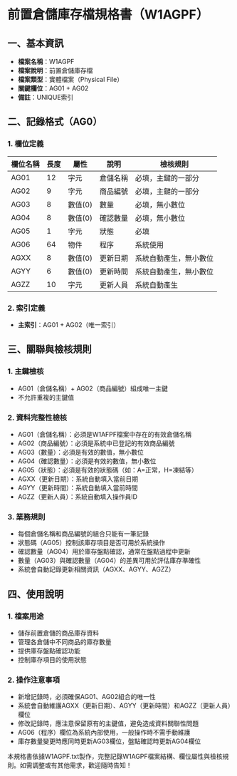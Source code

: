 # 前置倉儲庫存檔規格書（W1AGPF）

## 一、基本資訊
- **檔案名稱**：W1AGPF
- **檔案說明**：前置倉儲庫存檔
- **檔案類型**：實體檔案（Physical File）
- **關鍵欄位**：AG01 + AG02
- **備註**：UNIQUE索引

## 二、記錄格式（AG0）

### 1. 欄位定義
| 欄位名稱 | 長度 | 屬性 | 說明 | 檢核規則 |
|----------|------|------|------|----------|
| AG01     | 12   | 字元 | 倉儲名稱 | 必填，主鍵的一部分 |
| AG02     | 9    | 字元 | 商品編號 | 必填，主鍵的一部分 |
| AG03     | 8    | 數值(0) | 數量 | 必填，無小數位 |
| AG04     | 8    | 數值(0) | 確認數量 | 必填，無小數位 |
| AG05     | 1    | 字元 | 狀態 | 必填 |
| AG06     | 64   | 物件 | 程序 | 系統使用 |
| AGXX     | 8    | 數值(0) | 更新日期 | 系統自動產生，無小數位 |
| AGYY     | 6    | 數值(0) | 更新時間 | 系統自動產生，無小數位 |
| AGZZ     | 10   | 字元 | 更新人員 | 系統自動產生 |

### 2. 索引定義
- **主索引**：AG01 + AG02（唯一索引）

## 三、關聯與檢核規則

### 1. 主鍵檢核
- AG01（倉儲名稱）+ AG02（商品編號）組成唯一主鍵
- 不允許重複的主鍵值

### 2. 資料完整性檢核
- AG01（倉儲名稱）：必須是W1AFPF檔案中存在的有效倉儲名稱
- AG02（商品編號）：必須是系統中已登記的有效商品編號
- AG03（數量）：必須是有效的數值，無小數位
- AG04（確認數量）：必須是有效的數值，無小數位
- AG05（狀態）：必須是有效的狀態碼（如：A=正常，H=凍結等）
- AGXX（更新日期）：系統自動填入當前日期
- AGYY（更新時間）：系統自動填入當前時間
- AGZZ（更新人員）：系統自動填入操作員ID

### 3. 業務規則
- 每個倉儲名稱和商品編號的組合只能有一筆記錄
- 狀態碼（AG05）控制該庫存項目是否可用於系統操作
- 確認數量（AG04）用於庫存盤點確認，通常在盤點過程中更新
- 數量（AG03）與確認數量（AG04）的差異可用於評估庫存準確性
- 系統會自動記錄更新相關資訊（AGXX、AGYY、AGZZ）

## 四、使用說明

### 1. 檔案用途
- 儲存前置倉儲的商品庫存資料
- 管理各倉儲中不同商品的庫存數量
- 提供庫存盤點確認功能
- 控制庫存項目的使用狀態

### 2. 操作注意事項
- 新增記錄時，必須確保AG01、AG02組合的唯一性
- 系統會自動維護AGXX（更新日期）、AGYY（更新時間）和AGZZ（更新人員）欄位
- 修改記錄時，應注意保留原有的主鍵值，避免造成資料關聯性問題
- AG06（程序）欄位為系統內部使用，一般操作時不需手動維護
- 庫存數量變更時應同時更新AG03欄位，盤點確認時更新AG04欄位

本規格書依據W1AGPF.txt製作，完整記錄W1AGPF檔案結構、欄位屬性與檢核規則。如需調整或有其他需求，歡迎隨時告知！ 